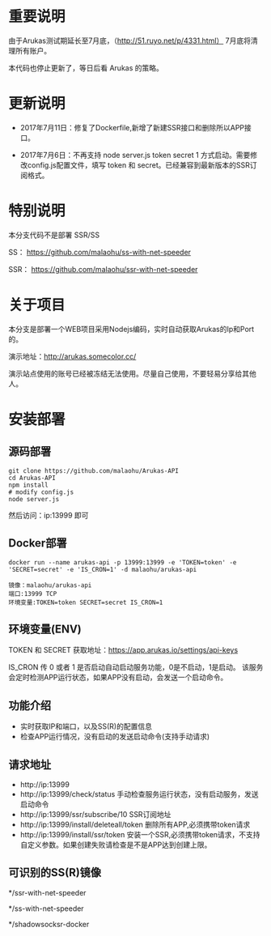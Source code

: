 # 重要说明

由于Arukas测试期延长至7月底，（http://51.ruyo.net/p/4331.html） 7月底将清理所有账户。

本代码也停止更新了，等日后看 Arukas 的策略。



# 更新说明

* 2017年7月11日：修复了Dockerfile,新增了新建SSR接口和删除所以APP接口。

* 2017年7月6日：不再支持 node server.js token secret 1 方式启动。需要修改config.js配置文件，填写 token 和 secret。已经兼容到最新版本的SSR订阅格式。


# 特别说明

本分支代码不是部署 SSR/SS 

SS： https://github.com/malaohu/ss-with-net-speeder

SSR： https://github.com/malaohu/ssr-with-net-speeder


# 关于项目
本分支是部署一个WEB项目采用Nodejs编码，实时自动获取Arukas的Ip和Port的。

演示地址：http://arukas.somecolor.cc/

演示站点使用的账号已经被冻结无法使用。尽量自己使用，不要轻易分享给其他人。


# 安装部署

## 源码部署
```
git clone https://github.com/malaohu/Arukas-API
cd Arukas-API
npm install
# modify config.js 
node server.js
```
然后访问：ip:13999 即可



## Docker部署
```
docker run --name arukas-api -p 13999:13999 -e 'TOKEN=token' -e 'SECRET=secret' -e 'IS_CRON=1' -d malaohu/arukas-api

```


```
镜像：malaohu/arukas-api
端口:13999 TCP
环境变量:TOKEN=token SECRET=secret IS_CRON=1

```

## 环境变量(ENV)
TOKEN 和  SECRET 获取地址：https://app.arukas.io/settings/api-keys


IS_CRON 传 0 或者 1
是否启动自动启动服务功能，0是不启动，1是启动。
该服务会定时检测APP运行状态，如果APP没有启动，会发送一个启动命令。


## 功能介绍
* 实时获取IP和端口，以及SS(R)的配置信息
* 检查APP运行情况，没有启动的发送启动命令(支持手动请求)

## 请求地址
* http://ip:13999
* http://ip:13999/check/status 手动检查服务运行状态，没有启动服务，发送启动命令
* http://ip:13999/ssr/subscribe/10 SSR订阅地址
* http://ip:13999/install/deleteall/token 删除所有APP,必须携带token请求
* http://ip:13999/install/ssr/token 安装一个SSR,必须携带token请求，不支持自定义参数。如果创建失败请检查是不是APP达到创建上限。


## 可识别的SS(R)镜像

*/ssr-with-net-speeder

*/ss-with-net-speeder

*/shadowsocksr-docker
